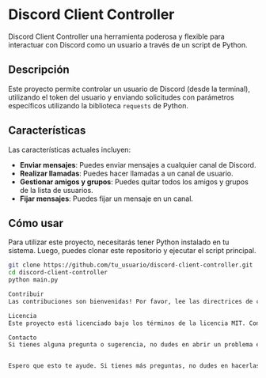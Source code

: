# Discord Client Controller

Discord Client Controller una herramienta poderosa y flexible para interactuar con Discord como un usuario a través de un script de Python.

## Descripción

Este proyecto permite controlar un usuario de Discord (desde la terminal), utilizando el token del usuario y enviando solicitudes con parámetros específicos utilizando la biblioteca `requests` de Python. 

## Características

Las características actuales incluyen:

- **Enviar mensajes**: Puedes enviar mensajes a cualquier canal de Discord.
- **Realizar llamadas**: Puedes hacer llamadas a un canal de usuario.
- **Gestionar amigos y grupos**: Puedes quitar todos los amigos y grupos de la lista de usuarios.
- **Fijar mensajes**: Puedes fijar un mensaje en un canal.

## Cómo usar

Para utilizar este proyecto, necesitarás tener Python instalado en tu sistema. Luego, puedes clonar este repositorio y ejecutar el script principal.

```bash
git clone https://github.com/tu_usuario/discord-client-controller.git
cd discord-client-controller
python main.py

Contribuir
Las contribuciones son bienvenidas! Por favor, lee las directrices de contribución para empezar.

Licencia
Este proyecto está licenciado bajo los términos de la licencia MIT. Consulta el archivo LICENSE para más detalles.

Contacto
Si tienes alguna pregunta o sugerencia, no dudes en abrir un problema en este repositorio.


Espero que esto te ayude. Si tienes más preguntas, no dudes en hacerlas. 😊
